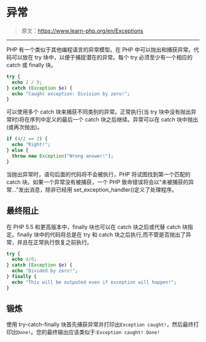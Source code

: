 # 异常

> 原文：<https://www.learn-php.org/en/Exceptions>

* * *

PHP 有一个类似于其他编程语言的异常模型。在 PHP 中可以抛出和捕获异常。代码可以放在 try 块中，以便于捕捉潜在的异常。每个 try 必须至少有一个相应的 catch 或 finally 块。

```php
try {
  echo 2 / 0;
} catch (Exception $e) {
  echo "Caught exception: Division by zero!";
} 
```

可以使用多个 catch 块来捕获不同类别的异常。正常执行(当 try 块中没有抛出异常时)将在序列中定义的最后一个 catch 块之后继续。异常可以在 catch 块中抛出(或再次抛出)。

```php
if (4/2 == 2) {
  echo "Right!";
} else {
  throw new Exception("Wrong answer!");
} 
```

当抛出异常时，语句后面的代码将不会被执行，PHP 将试图找到第一个匹配的 catch 块。如果一个异常没有被捕获，一个 PHP 致命错误将会以“未被捕获的异常...”发出消息，除非已经用 set_exception_handler()定义了处理程序。

## 最终阻止

在 PHP 5.5 和更高版本中，finally 块也可以在 catch 块之后或代替 catch 块指定。finally 块中的代码将总是在 try 和 catch 块之后执行,而不管是否抛出了异常，并且在正常执行恢复之前执行。

```php
try {
  echo 4/0;
} catch (Exception $e) {
  echo "Divided by zero!";
} finally {
  echo "This will be outputed even if exception will happen!";
} 
```

## 锻炼

使用 try-catch-finally 块首先捕获异常并打印出`Exception caught!`，然后最终打印出`Done!`。您的最终输出应该类似于:`Exception caught! Done!`